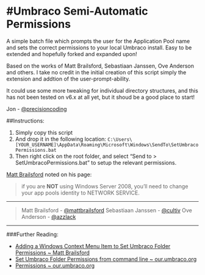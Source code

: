 #Umbraco Semi-Automatic Permissions
==================================

A simple batch file which prompts the user for the Application Pool name and sets the correct permissions to your local Umbraco install. Easy to be extended and hopefully forked and expanded upon!

Based on the works of Matt Brailsford, Sebastiaan Janssen, Ove Anderson and others. I take no credit in the initial creation of this script simply the extension and addtion of the user-prompt-ability.

It could use some more tweaking for individual directory structures, and this has not been tested on v6.x at all yet, but it shoud be a good place to start!

Jon - [@precisioncoding](https://twitter.com/precisioncoding)

##Instructions:
1. Simply copy this script
2. And drop it in the following location:
`C:\Users\[YOUR_USERNAME]\AppData\Roaming\Microsoft\Windows\SendTo\SetUmbracoPermissions.bat`
3. Then right click on the root folder, and select “Send to > SetUmbracoPermissions.bat” to setup the relevant permissions.

[Matt Brailsford][3] noted on his page:
> if you are **NOT** using Windows Server 2008, you’ll need to change your app pools identity to NETWORK SERVICE. 

---

> Matt Brailsford - [@mattbrailsford](https://twitter.com/mattbrailsford)
> Sebastiaan Janssen - [@cultiv](https://twitter.com/cultiv)
> Ove Anderson - [@azzlack](https://twitter.com/azzlack)

---

###Further Reading:
* [Adding a Windows Context Menu Item to Set Umbraco Folder Permissions ~ Matt Brailsford][3]
* [Set Umbraco Folder Permissions from command line ~ our.umbraco.org][2]
* [Permissions ~ our.umbraco.org][1]

[1]: http://our.umbraco.org/wiki/reference/files-and-folders/permissions
[2]: http://our.umbraco.org/wiki/install-and-setup/set-umbraco-folder-permissions-from-command-line
[3]: http://blog.mattbrailsford.com/2010/08/01/adding-a-windows-context-menu-item-to-set-umbraco-folder-permissions/
